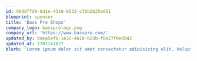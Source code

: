 ```yaml
---
id: 90ddffd9-8d1e-4310-b533-c7bb2b25e651
blueprint: sponser
title: 'Bass Pro Shops'
company_logo: bassprologo.png
company_url: 'https://www.basspro.com/'
updated_by: ba6a5ef6-1e32-4a10-b23b-f8a27f0e6b42
updated_at: 1701741827
blurb: 'Lorem ipsum dolor sit amet consectetur adipisicing elit. Voluptatibus sint fugit inventore quisquam cumque, blanditiis, suscipit reiciendis, laborum tenetur asperiores nobis minima nostrum! Animi, ipsa!'
---
```

